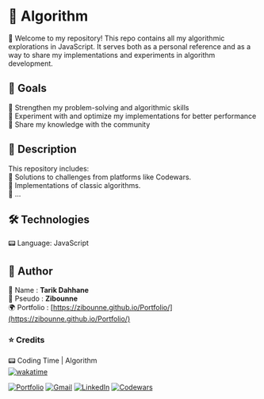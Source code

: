 # 📌 Algorithm

🔹 Welcome to my repository! This repo contains all my algorithmic explorations in JavaScript. It serves both as a personal reference and as a way to share my implementations and experiments in algorithm development.

## 🚀 Goals

🔹 Strengthen my problem-solving and algorithmic skills<br>
🔹 Experiment with and optimize my implementations for better performance<br>
🔹 Share my knowledge with the community

## 📜 Description

This repository includes:<br>
🔹 Solutions to challenges from platforms like Codewars.<br>
🔹 Implementations of classic algorithms.<br>
🔹 ...

## 🛠️ Technologies

📟 Language: JavaScript

## 👤 Author

📝 Name : **Tarik Dahhane**
<br>
📝 Pseudo : **Zibounne**
<br>
🌍 Portfolio : [https://zibounne.github.io/Portfolio/](https://zibounne.github.io/Portfolio/)

### ⭐ Credits

📟 Coding Time | Algorithm
<br>
[![wakatime](https://wakatime.com/badge/user/018ee67a-8597-4af3-ab6a-199ac4f20f9d/project/2341db61-ecba-46eb-8e16-8ca9bcce4a5f.svg)](https://wakatime.com/badge/user/018ee67a-8597-4af3-ab6a-199ac4f20f9d/project/2341db61-ecba-46eb-8e16-8ca9bcce4a5f)
<br>

[![Portfolio](https://img.shields.io/badge/Portfolio-%23000000.svg?style=for-the-badge)](https://zibounne.github.io/Portfolio/) [![Gmail](https://img.shields.io/badge/Gmail-D14836?style=for-the-badge&logo=gmail&logoColor=white)](mailto:tarik.dahhane.pro@gmail.com) [![LinkedIn](https://img.shields.io/badge/linkedin-%230077B5.svg?style=for-the-badge&logo=linkedin&logoColor=white)](https://www.linkedin.com/in/tarik-dahhane-0777b3313)  [![Codewars](https://img.shields.io/badge/Codewars-B1361E?style=for-the-badge&logo=codewars&logoColor=grey)](https://www.codewars.com/users/Zibounne)

